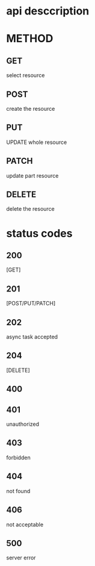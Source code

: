 api desccription
==========================

# METHOD

## GET
select resource

## POST
create the resource

## PUT
UPDATE whole resource

## PATCH
update part resource

## DELETE
delete the resource


# status codes

## 200
[GET]

## 201
[POST/PUT/PATCH]

## 202
async task accepted


## 204
[DELETE]


## 400


## 401
unauthorized

## 403
forbidden

## 404
not found

## 406
not acceptable

## 500
server error 